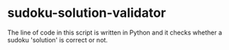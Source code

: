 # sudoku-solution-validator
The line of code in this script is written in Python and it checks whether a sudoku 'solution' is correct or not.
